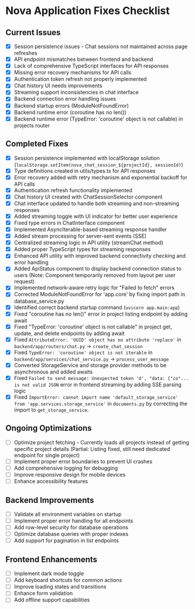 # Nova Application Fixes Checklist

## Current Issues

- [x] Session persistence issues - Chat sessions not maintained across page refreshes
- [x] API endpoint mismatches between frontend and backend
- [x] Lack of comprehensive TypeScript interfaces for API responses
- [x] Missing error recovery mechanisms for API calls
- [x] Authentication token refresh not properly implemented
- [x] Chat history UI needs improvements
- [x] Streaming support inconsistencies in chat interface
- [x] Backend connection error handling issues
- [x] Backend startup errors (ModuleNotFoundError)
- [x] Backend runtime error (coroutine has no len())
- [x] Backend runtime error (TypeError: 'coroutine' object is not callable) in projects router

## Completed Fixes

- [x] Session persistence implemented with localStorage solution (`localStorage.setItem(nova_chat_session_${projectId}, sessionId)`)
- [x] Type definitions created in utils/types.ts for API responses
- [x] Error recovery added with retry mechanism and exponential backoff for API calls
- [x] Authentication refresh functionality implemented
- [x] Chat history UI created with ChatSessionSelector component
- [x] Chat interface updated to handle both streaming and non-streaming responses
- [x] Added streaming toggle with UI indicator for better user experience
- [x] Fixed type errors in ChatInterface component
- [x] Implemented AsyncIterable-based streaming response handler
- [x] Added stream processing for server-sent events (SSE)
- [x] Centralized streaming logic in API utility (streamChat method)
- [x] Added proper TypeScript types for streaming responses
- [x] Enhanced API utility with improved backend connectivity checking and error handling
- [x] Added ApiStatus component to display backend connection status to users (Note: Component temporarily removed from layout per user request)
- [x] Implemented network-aware retry logic for "Failed to fetch" errors
- [x] Corrected ModuleNotFoundError for 'app.core' by fixing import path in database_service.py
- [x] Identified correct backend startup command (`uvicorn app.main:app`)
- [x] Fixed "coroutine has no len()" error in project listing endpoint by adding await
- [x] Fixed "TypeError: 'coroutine' object is not callable" in project get, update, and delete endpoints by adding await
- [x] Fixed `AttributeError: 'UUID' object has no attribute 'replace'` in `backend/app/routers/chat.py` -> `create_chat_session`
- [x] Fixed `TypeError: 'coroutine' object is not iterable` in `backend/app/services/chat_service.py` -> `process_user_message`
- [x] Converted StorageService and storage provider methods to be asynchronous and added awaits
- [x] Fixed `Failed to send message: Unexpected token 'd', "data: {"co"... is not valid JSON` error in frontend streaming by adding SSE parsing logic
- [x] Fixed `ImportError: cannot import name 'default_storage_service' from 'app.services.storage_service'` in `documents.py` by correcting the import to `get_storage_service`.

## Ongoing Optimizations

- [ ] Optimize project fetching - Currently loads all projects instead of getting specific project details (Partial: Listing fixed, still need dedicated endpoint for single project)
- [ ] Implement proper error boundaries to prevent UI crashes
- [ ] Add comprehensive logging for debugging
- [ ] Improve responsive design for mobile devices
- [ ] Enhance accessibility features

## Backend Improvements

- [ ] Validate all environment variables on startup
- [ ] Implement proper error handling for all endpoints
- [ ] Add row-level security for database operations
- [ ] Optimize database queries with proper indexes
- [ ] Add support for pagination in list endpoints

## Frontend Enhancements

- [ ] Implement dark mode toggle
- [ ] Add keyboard shortcuts for common actions
- [ ] Improve loading states and transitions
- [ ] Enhance form validation
- [ ] Add offline support capabilities 